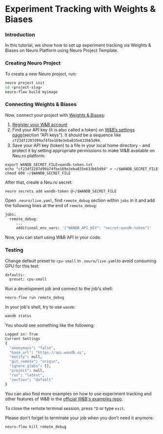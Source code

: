 # Experiment Tracking with Weights & Biases

### 

### Introduction

In this tutorial, we show how to set up experiment tracking via Weights & Biases on Neuro Platform using Neuro Project Template.

### Creating Neuro Project

To create a new Neuro project, run:

```bash
neuro project init
cd <project-slug>
neuro-flow build myimage
```

### Connecting Weights & Biases

Now, connect your project with [Weights & Biases](https://www.wandb.com/):

1. [Register your W&B account](https://app.wandb.ai/login?signup=true)
2. Find your API key \(it is also called a token\) on [W&B’s settings page](https://app.wandb.ai/settings)\(section “API keys”\). It should be a sequence like `cf23df2207d99a74fbe169e3eba035e633b65d94`.
3. Save your API key \(token\) to a file in your local home directory `~` and protect it by setting appropriate permissions to make W&B available on Neu.ro platform:

```text
export WANDB_SECRET_FILE=wandb-token.txt
echo "cf23df2207d99a74fbe169e3eba035e633b65d94" > ~/$WANDB_SECRET_FILE
chmod 600 ~/$WANDB_SECRET_FILE
```

After that, create a Neu.ro secret:

```text
neuro secrets add wandb-token @~/$WANDB_SECRET_FILE
```

Open `.neuro/live.yaml`, find `remote_debug` section within `jobs` in it and add the following lines at the end of `remote_debug`:

```bash
jobs:
  remote_debug:
     ...
     additional_env_vars: '{"WANDB_API_KEY": "secret:wandb-token"}'
```

Now, you can start using W&B API in your code.

### Testing

Change default preset to `cpu-small` in `.neuro/live.yaml`to avoid consuming GPU for this test:

```bash
defaults:
  preset: cpu-small
```

Run a development job and connect to the job's shell:

```bash
neuro-flow run remote_debug
```

In your job's shell, try to use `wandb`:

```bash
wandb status
```

You should see something like the following:

```bash
Logged in? True
Current Settings
{
  "anonymous": "false",
  "base_url": "https://api.wandb.ai",
  "entity": null,
  "git_remote": "origin",
  "ignore_globs": [],
  "project": null,
  "run": "latest",
  "section": "default"
}
```

You can also find more examples on how to use experiment tracking and other features of W&B in the [official W&B's examples repo](https://github.com/wandb/examples).

To close the remote terminal session, press `^D` or type `exit`.

Please don't forget to terminate your job when you don't need it anymore:

```bash
neuro-flow kill remote_debug
```

